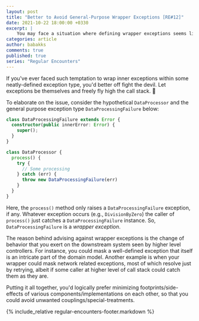 ```yaml
---
layout: post
title: "Better to Avoid General-Purpose Wrapper Exceptions [RE#12]"
date: 2021-10-22 18:00:00 +0330
excerpt: |
    You may face a situation where defining wrapper exceptions seems like a clean approach toward encapsulation. Usually that is not the case and you'd better of without these creatures.
categories: article
author: babakks
comments: true
published: true
series: "Regular Encounters"
---
```


If you've ever faced such temptation to wrap inner exceptions within some neatly-defined exception type, you'd better off fight the devil. Let exceptions be themselves and freely fly high the call stack. 💸

To elaborate on the issue, consider the hypothetical `DataProcessor` and the general purpose exception type `DataProcessingFailure` below:

```ts
class DataProcessingFailure extends Error {
  constructor(public innerError: Error) {
    super();
  }
}

class DataProcessor {
  process() {
    try {
      // Some processing
    } catch (err) {
      throw new DataProcessingFailure(err)
    }
  }
} 
```

Here, the `process()` method only raises a `DataProcessingFailure` exception, if any. Whatever exception occurs (e.g., `DivisionByZero`) the caller of `process()` just catches a `DataProcessingFailure` instance. So, `DataProcessingFailure` is a *wrapper exception*.

The reason behind advising against wrapper exceptions is the change of behavior that you exert on the downstream system seen by higher level controllers. For instance, you could mask a well-defined exception that itself is an intricate part of the domain model. Another example is when your wrapper could mask network related exceptions, most of which resolve just by retrying, albeit if some caller at higher level of call stack could catch them as they are.

Putting it all together, you'd logically prefer minimizing footprints/side-effects of various components/implementations on each other, so that you could avoid unwanted couplings/special-treatments.

{% include_relative regular-encounters-footer.markdown %}
